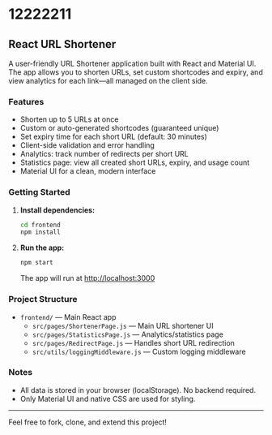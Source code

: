 # 12222211

## React URL Shortener

A user-friendly URL Shortener application built with React and Material UI. The app allows you to shorten URLs, set custom shortcodes and expiry, and view analytics for each link—all managed on the client side.

### Features
- Shorten up to 5 URLs at once
- Custom or auto-generated shortcodes (guaranteed unique)
- Set expiry time for each short URL (default: 30 minutes)
- Client-side validation and error handling
- Analytics: track number of redirects per short URL
- Statistics page: view all created short URLs, expiry, and usage count
- Material UI for a clean, modern interface

### Getting Started

1. **Install dependencies:**
   ```bash
   cd frontend
   npm install
   ```
2. **Run the app:**
   ```bash
   npm start
   ```
   The app will run at [http://localhost:3000](http://localhost:3000)

### Project Structure
- `frontend/` — Main React app
  - `src/pages/ShortenerPage.js` — Main URL shortener UI
  - `src/pages/StatisticsPage.js` — Analytics/statistics page
  - `src/pages/RedirectPage.js` — Handles short URL redirection
  - `src/utils/loggingMiddleware.js` — Custom logging middleware

### Notes
- All data is stored in your browser (localStorage). No backend required.
- Only Material UI and native CSS are used for styling.

---

Feel free to fork, clone, and extend this project!

